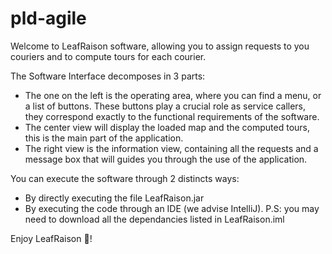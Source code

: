 # pld-agile

Welcome to LeafRaison software, allowing you to assign requests to you couriers and to compute tours for each courier.

The Software Interface decomposes in 3 parts:

- The one on the left is the operating area, where you can find a menu, or a list of buttons. These buttons play a crucial role as service callers, they correspond exactly to the functional requirements of the software.
- The center view will display the loaded map and the computed tours, this is the main part of the application.
- The right view is the information view, containing all the requests and a message box that will guides you through the use of the application.

You can execute the software through 2 distincts ways:

- By directly executing the file LeafRaison.jar
- By executing the code through an IDE (we advise IntelliJ). P.S: you may need to download all the dependancies listed in LeafRaison.iml

Enjoy LeafRaison 🌿!
